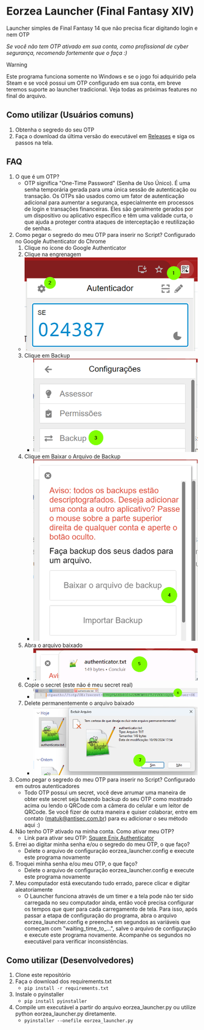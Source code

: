 # Eorzea Launcher (Final Fantasy XIV)
Launcher simples de Final Fantasy 14 que não precisa ficar digitando login e nem OTP

*Se você não tem OTP ativado em sua conta, como profissional de cyber segurança, recomendo fortemente que o faça :)*

> [!WARNING]
> Este programa funciona somente no Windows e se o jogo foi adquirido pela Steam e se você possui um OTP configurado em sua conta, em breve teremos suporte ao launcher tradicional. Veja todas as próximas features no final do arquivo.

## Como utilizar (Usuários comuns)
1. Obtenha o segredo do seu OTP
2. Faça o download da última versão do executável em [Releases](https://github.com/victormatuk/eorzea_launcher/releases/tag/prod) e siga os passos na tela.

## FAQ
1. O que é um OTP?
   - OTP significa "One-Time Password" (Senha de Uso Único). É uma senha temporária gerada para uma única sessão de autenticação ou transação. Os OTPs são usados como um fator de autenticação adicional para aumentar a segurança, especialmente em processos de login e transações financeiras. Eles são geralmente gerados por um dispositivo ou aplicativo específico e têm uma validade curta, o que ajuda a proteger contra ataques de interceptação e reutilização de senhas.
2. Como pegar o segredo do meu OTP para inserir no Script? Configurado no Google Authenticator do Chrome
   1.  Clique no ícone do Google Authenticator
   2.  Clique na engrenagem
      - ![Step](/images/step1.png)
   3. Clique em Backup
      - ![Step](/images/step2.png)
   3. Clique em Baixar o Arquivo de Backup
      - ![Step](/images/step3.png)
   4. Abra o arquivo baixado
       - ![Step](/images/step4.png)
   5. Copie o secret (este não é meu secret real)
      - ![Step](/images/step5.png)
   6. Delete permanentemente o arquivo baixado
      - ![Step](/images/step6.png)
3. Como pegar o segredo do meu OTP para inserir no Script? Configurado em outros autenticadores
   - Todo OTP possui um secret, você deve arrumar uma maneira de obter este secret seja fazendo backup do seu OTP como mostrado acima ou lendo o QRCode com a câmera do celular e um leitor de QRCode. Se você fizer de outra maneira e quiser colaborar, entre em contato (matuk@antisec.com.br) para eu adicionar o seu método aqui :)
4. Não tenho OTP ativado na minha conta. Como ativar meu OTP?
   - Link para ativar seu OTP: [Square Enix Authenticator](https://www.square-enix-games.com/en_US/seaccount/otp/authenticator.html)
5. Errei ao digitar minha senha e/ou o segredo do meu OTP, o que faço?
   - Delete o arquivo de configuração eorzea_launcher.config e execute este programa novamente
6. Troquei minha senha e/ou meu OTP, o que faço?
   - Delete o arquivo de configuração eorzea_launcher.config e execute este programa novamente
7. Meu computador está executando tudo errado, parece clicar e digitar aleatoriamente
   - O Launcher funciona através de um timer e a tela pode não ter sido carregada no seu computador ainda, então você precisa configurar os tempos que quer para cada carregamento de tela. Para isso, após passar a etapa de configuração do programa, abra o arquivo eorzea_launcher.config e preencha em segundos as variáveis que começam com "waiting_time_to_...", salve o arquivo de configuração e execute este programa novamente. Acompanhe os segundos no executável para verificar inconsistências.

## Como utilizar (Desenvolvedores)
1. Clone este repositório
2. Faça o download dos requirements.txt
   - `pip install -r requirements.txt`
3. Instale o pyinstaller
   - `pip install pyinstaller`
4. Compile um executável a partir do arquivo eorzea_launcher.py ou utilize python eorzea_launcher.py diretamente.
   - `pyinstaller --onefile eorzea_launcher.py`